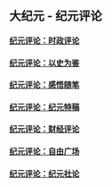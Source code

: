 ## 大纪元 - 纪元评论

#### [纪元评论：时政评论](indexes/nsc1025/README.md?04130330)
#### [纪元评论：以史为鉴](indexes/nsc1028/README.md?04130330)
#### [纪元评论：感悟随笔](indexes/nsc1035/README.md?04130330)
#### [纪元评论：纪元特稿](indexes/nsc424/README.md?04130330)
#### [纪元评论：财经评论](indexes/nsc1026/README.md?04130330)
#### [纪元评论：自由广场](indexes/nsc993/README.md?04130330)
#### [纪元评论：纪元社论](indexes/nsc422/README.md?04130330)
